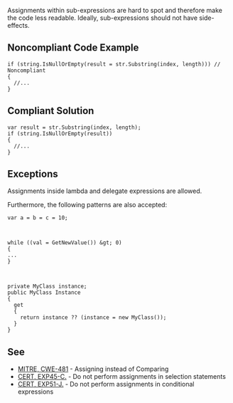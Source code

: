 
Assignments within sub-expressions are hard to spot and therefore make the code less readable. Ideally, sub-expressions should not have side-effects.

## Noncompliant Code Example


    if (string.IsNullOrEmpty(result = str.Substring(index, length))) // Noncompliant
    {
      //...
    }


## Compliant Solution


    var result = str.Substring(index, length);
    if (string.IsNullOrEmpty(result))
    {
      //...
    }


## Exceptions

Assignments inside lambda and delegate expressions are allowed.

Furthermore, the following patterns are also accepted:


    var a = b = c = 10;



    while ((val = GetNewValue()) &gt; 0)
    {
    ...
    }



    private MyClass instance;
    public MyClass Instance
    {
      get
      {
        return instance ?? (instance = new MyClass());
      }
    }


## See

- [MITRE, CWE-481](http://cwe.mitre.org/data/definitions/481.html) - Assigning instead of Comparing
- [CERT, EXP45-C.](https://www.securecoding.cert.org/confluence/x/nYFtAg) - Do not perform assignments in selection statements
- [CERT, EXP51-J.](https://www.securecoding.cert.org/confluence/x/1gCTAw) - Do not perform assignments in conditional expressions<br>

